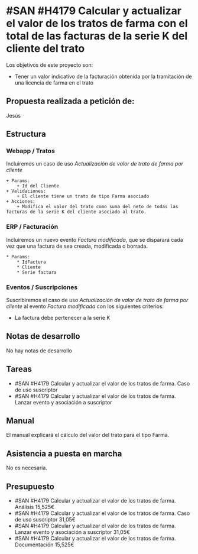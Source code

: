 # #SAN #H4179 Calcular y actualizar el valor de los tratos de farma con el total de las facturas de la serie K del cliente del trato

Los objetivos de este proyecto son:
+ Tener un valor indicativo de la facturación obtenida por la tramitación de una licencia de farma en el trato

## Propuesta realizada a petición de:
Jesús

## Estructura

### Webapp / Tratos
Incluiremos un caso de uso _Actualización de valor de trato de farma por cliente_

    + Params:
        + Id del Cliente
    + Validaciones:
        + El cliente tiene un trato de tipo Farma asociado
    + Acciones:
        + Modifica el valor del trato como suma del neto de todas las facturas de la serie K del cliente asociado al trato.

### ERP / Facturación
Incluiremos un nuevo evento _Factura modificada_, que se disparará cada vez que una factura de sea creada, modificada o borrada.

    * Params:
        * IdFactura
        * Cliente
        * Serie factura

### Eventos / Suscripciones
Suscribiremos el caso de uso _Actualización de valor de trato de farma por cliente_ al evento _Factura modificada_ con los siguientes criterios:

+ La factura debe pertenecer a la serie K

## Notas de desarrollo
No hay notas de desarrollo

## Tareas
* #SAN #H4179 Calcular y actualizar el valor de los tratos de farma. Caso de uso suscriptor
* #SAN #H4179 Calcular y actualizar el valor de los tratos de farma. Lanzar evento y asociación a suscriptor

## Manual
El manual explicará el cálculo del valor del trato para el tipo Farma.

## Asistencia a puesta en marcha
No es necesaria.

## Presupuesto
* #SAN #H4179 Calcular y actualizar el valor de los tratos de farma. Análisis 15,525€
* #SAN #H4179 Calcular y actualizar el valor de los tratos de farma. Caso de uso suscriptor 31,05€
* #SAN #H4179 Calcular y actualizar el valor de los tratos de farma. Lanzar evento y asociación a suscriptor 31,05€
* #SAN #H4179 Calcular y actualizar el valor de los tratos de farma. Documentación 15,525€

